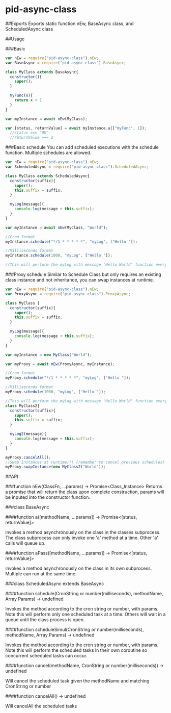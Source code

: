 # pid-async-class

##Exports
Exports static function nEw, BaseAsync class, and ScheduledAsync class

##Usage

###Basic
```javascript
var nEw = require("pid-async-class").nEw;
var BaseAsync = require("pid-async-class").BaseAsync;

class MyClass extends BaseAsync{
  constructor(){
    super();
  }

  myFunc(x){
    return x + 1
  }
}

var myInstance = await nEw(MyClass);

var [status, returnValue] = await myInstance.a(["myFunc", 1]);
  //status === "OK"
  //returnValue === 2
```

###Basic schedule
You can add scheduled executions with the schedule function.
Multiple schedules are allowed.

```javascript
var nEw = require("pid-async-class").nEw;
var ScheduledAsync = require("pid-async-class").ScheduledAsync;

class MyClass extends ScheduledAsync{
  constructor(suffix){
    super();
    this.suffix = suffix;
  }

  myLog(message){
    console.log(message + this.suffix);
  }
}

var myInstance = await nEw(MyClass, "World");

//Cron format
myInstance.schedule("*/1 * * * * *", "myLog", ["Hello "]);

//Milliseconds format
myInstance.schedule(1000, "myLog", ["Hello "]);

//This will perform the myLog with message 'Hello World' function every second
```

###Proxy schedule
Similar to Schedule Class but only requires an existing class instance and not inheritance, you can swap instances at runtime.

```javascript
var nEw = require("pid-async-class").nEw;
var ProxyAsync = require("pid-async-class").ProxyAsync;

class MyClass {
  constructor(suffix){
    super();
    this.suffix = suffix;
  }

  myLog(message){
    console.log(message + this.suffix);
  }
}

var myInstance = new MyClass("World");

var myProxy = await nEw(ProxyAsync, myInstance);

//Cron format
myProxy.schedule("*/1 * * * * *", "myLog", ["Hello "]);

//Milliseconds format
myProxy.schedule(1000, "myLog", ["Hello "]);

//This will perform the myLog with message 'Hello World' function every second
class MyClass2{
  constructor(suffix){
    super();
    this.suffix = suffix;
  }

  myLog2(message){
    console.log(message + this.suffix);
  }
}

myProxy.cancelAll();
//Swap Instances at runtime!!! (remember to cancel previous schedules)
myProxy.swapInstance(new MyClass2("World"));
```


##API

###function nEw(ClassFn, ...params) -> Promise\<Class_Instance\>
Returns a promise that will return the class upon complete construction, params will be inputed into the constructor function.

###class BaseAsync

####function a([methodName, ...params]) -> Promise\<[status, returnValue]\>

invokes a method asynchronously on the class in the classes subprocess.  The class subprocess can only invoke one 'a' method at a time.  Other 'a' calls will queue up.

####function aPass([methodName, ...params]) -> Promise\<[status, returnValue]\>

invokes a method asynchronously on the class in its own subprocess.  Multiple can run at the same time.

###class ScheduledAsync extends BaseAsync

####function schedule(CronString or number(milliseconds), methodName, Array<any> Params) -> undefined

Invokes the method according to the cron string or number, with params.  Note this will perform only one scheduled task at a time.  Others will wait in a queue until the class process is open.

####function scheduleSimul(CronString or number(milliseconds), methodName, Array<any> Params) -> undefined

Invokes the method according to the cron string or number, with params.  Note this will perform the scheduled tasks in their own coroutine so concurrent scheduled tasks can occur.

####function cancel(methodName, CronString or number(milliseconds)) -> undefined

Will cancel the scheduled task given the methodName and matching CronString or number

####function cancelAll() -> undefined

Will cancelAll the scheduled tasks
